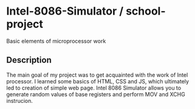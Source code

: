 # Intel-8086-Simulator / school-project

Basic elements of microprocessor work
## Description
The main goal of my project was to get acquainted with the work of Intel processor. I learned some basics of HTML, CSS and JS,
which ultimately led to creation of simple web page. Intel 8086 Simulator allows you to generate random values of base registers and 
perform MOV and XCHG instrucion.
